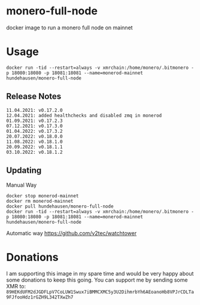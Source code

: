 # monero-full-node

docker image to run a monero full node on mainnet

# Usage

`docker run -tid --restart=always -v xmrchain:/home/monero/.bitmonero -p 18080:18080 -p 18081:18081 --name=monerod-mainnet hundehausen/monero-full-node`

## Release Notes
```
11.04.2021: v0.17.2.0
12.04.2021: added healthchecks and disabled zmq in monerod
01.09.2021: v0.17.2.3
07.12.2021: v0.17.3.0
01.04.2022: v0.17.3.2
20.07.2022: v0.18.0.0
11.08.2022: v0.18.1.0
20.09.2022: v0.18.1.1
03.10.2022: v0.18.1.2
```

## Updating
Manual Way
```
docker stop monerod-mainnet
docker rm monerod-mainnet
docker pull hundehausen/monero-full-node
docker run -tid --restart=always -v xmrchain:/home/monero/.bitmonero -p 18080:18080 -p 18081:18081 --name=monerod-mainnet hundehausen/monero-full-node
```

Automatic way
https://github.com/v2tec/watchtower

# Donations

I am supporting this image in my spare time and would be very happy about some donations to keep this going. You can support me by sending some XMR to: `89HEKdUFM2dJGDFLpV7CoLUW1Swux7iBMMCXMC5y3U2DihmrbYh6AEoanoHb8VPJrCDLTa9FJfooHdz1rGZH9L342TXwZh7`
